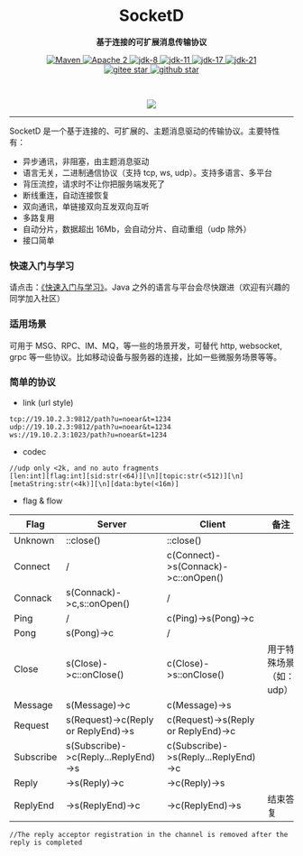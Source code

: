 <h1 align="center" style="text-align:center;">
  SocketD
</h1>
<p align="center">
	<strong>基于连接的可扩展消息传输协议</strong>
</p>

<p align="center">
    <a target="_blank" href="https://search.maven.org/artifact/org.noear/socketd">
        <img src="https://img.shields.io/maven-central/v/org.noear/socketd.svg?label=Maven%20Central" alt="Maven" />
    </a>
    <a target="_blank" href="https://www.apache.org/licenses/LICENSE-2.0.txt">
		<img src="https://img.shields.io/:license-Apache2-blue.svg" alt="Apache 2" />
	</a>
   <a target="_blank" href="https://www.oracle.com/java/technologies/javase/javase-jdk8-downloads.html">
		<img src="https://img.shields.io/badge/JDK-8-green.svg" alt="jdk-8" />
	</a>
    <a target="_blank" href="https://www.oracle.com/java/technologies/javase/jdk11-archive-downloads.html">
		<img src="https://img.shields.io/badge/JDK-11-green.svg" alt="jdk-11" />
	</a>
    <a target="_blank" href="https://www.oracle.com/java/technologies/javase/jdk17-archive-downloads.html">
		<img src="https://img.shields.io/badge/JDK-17-green.svg" alt="jdk-17" />
	</a>
    <a target="_blank" href="https://www.oracle.com/java/technologies/javase/jdk21-archive-downloads.html">
		<img src="https://img.shields.io/badge/JDK-21-green.svg" alt="jdk-21" />
	</a>
    <br />
    <a target="_blank" href='https://gitee.com/noear/socketd/stargazers'>
        <img src='https://gitee.com/noear/socketd/badge/star.svg' alt='gitee star'/>
    </a>
    <a target="_blank" href='https://github.com/noear/socketd/stargazers'>
        <img src="https://img.shields.io/github/stars/noear/socketd.svg?logo=github" alt="github star"/>
    </a>
</p>

<br/>
<p align="center">
	<a href="https://jq.qq.com/?_wv=1027&k=kjB5JNiC">
	<img src="https://img.shields.io/badge/QQ交流群-870505482-orange"/></a>
</p>


<hr />



SocketD 是一个基于连接的、可扩展的、主题消息驱动的传输协议。主要特性有：

* 异步通讯，非阻塞，由主题消息驱动
* 语言无关，二进制通信协议（支持 tcp, ws, udp）。支持多语言、多平台
* 背压流控，请求时不让你把服务端发死了
* 断线重连，自动连接恢复
* 双向通讯，单链接双向互发双向互听
* 多路复用
* 自动分片，数据超出 16Mb，会自动分片、自动重组（udp 除外）
* 接口简单

### 快速入门与学习

请点击：[《快速入门与学习》](_docs/)。Java 之外的语言与平台会尽快跟进（欢迎有兴趣的同学加入社区）

### 适用场景

可用于 MSG、RPC、IM、MQ，等一些的场景开发，可替代 http, websocket, grpc 等一些协议。比如移动设备与服务器的连接，比如一些微服务场景等等。


### 简单的协议


* link (url style)

```
tcp://19.10.2.3:9812/path?u=noear&t=1234
udp://19.10.2.3:9812/path?u=noear&t=1234
ws://19.10.2.3:1023/path?u=noear&t=1234
```


* codec

```
//udp only <2k, and no auto fragments
[len:int][flag:int][sid:str(<64)][\n][topic:str(<512)][\n][metaString:str(<4k)][\n][data:byte(<16m)]
```

* flag & flow

| Flag      | Server                               | Client                               | 备注                      |
|-----------|--------------------------------------|--------------------------------------|-------------------------|
| Unknown   | ::close()                            | ::close()                            |                         |
| Connect   | /                                    | c(Connect)->s(Connack)->c::onOpen()  |                         |
| Connack   | s(Connack)->c,s::onOpen()            | /                                    |                         |
| Ping      | /                                    | c(Ping)->s(Pong)->c                  |                         |
| Pong      | s(Pong)->c                           | /                                    |                         |
| Close     | s(Close)->c::onClose()               | c(Close)->s::onClose()               | 用于特殊场景（如：udp）           |
| Message   | s(Message)->c                        | c(Message)->s                        |                         |
| Request   | s(Request)->c(Reply or ReplyEnd)->s  | c(Request)->s(Reply or ReplyEnd)->c  |               |
| Subscribe | s(Subscribe)->c(Reply...ReplyEnd)->s | c(Subscribe)->s(Reply...ReplyEnd)->c |                         |
| Reply     | ->s(Reply)->c                        | ->c(Reply)->s                        |                         |
| ReplyEnd  | ->s(ReplyEnd)->c                     | ->c(ReplyEnd)->s                     | 结束答复                    |

```
//The reply acceptor registration in the channel is removed after the reply is completed
```


